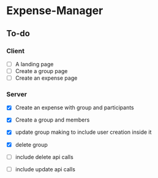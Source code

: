 # Expense-Manager

## To-do

### Client

- [ ] A landing page
- [ ] Create a group page 
- [ ] Create an expense page 

### Server

- [x] Create an expense with group and participants
- [x] Create a group and members
- [x] update group making to include user creation inside it
- [x] delete group
- [ ] include delete api calls  
- [ ] include update api calls

